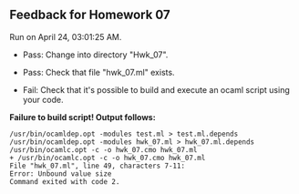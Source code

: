 ## Feedback for Homework 07

Run on April 24, 03:01:25 AM.

+ Pass: Change into directory "Hwk_07".

+ Pass: Check that file "hwk_07.ml" exists.

+ Fail: Check that it's possible to build and execute an ocaml script using your code.

**Failure to build script! Output follows:**

```
/usr/bin/ocamldep.opt -modules test.ml > test.ml.depends
/usr/bin/ocamldep.opt -modules hwk_07.ml > hwk_07.ml.depends
/usr/bin/ocamlc.opt -c -o hwk_07.cmo hwk_07.ml
+ /usr/bin/ocamlc.opt -c -o hwk_07.cmo hwk_07.ml
File "hwk_07.ml", line 49, characters 7-11:
Error: Unbound value size
Command exited with code 2.

```




